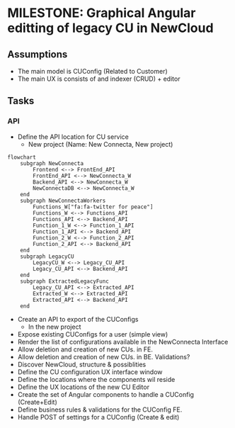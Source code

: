 # MILESTONE: Graphical Angular editting of legacy CU in NewCloud 

## Assumptions
- The main model is CUConfig (Related to Customer)
- The main UX is consists of and indexer (CRUD) + editor

## Tasks

### API
- Define the API location for CU service
    - New project (Name: New Connecta, New project)

```mermaid
flowchart
    subgraph NewConnecta
        Frontend <--> FrontEnd_API
        FrontEnd_API <--> NewConnecta_W
        Backend_API <--> NewConnecta_W
        NewConnectaDB <--> NewConnecta_W
    end
    subgraph NewConnectaWorkers
        Functions_W["fa:fa-twitter for peace"]
        Functions_W <--> Functions_API
        Functions_API <--> Backend_API
        Function_1_W <--> Function_1_API
        Function_1_API <--> Backend_API
        Function_2_W <--> Function_2_API
        Function_2_API <--> Backend_API
    end
    subgraph LegacyCU
        LegacyCU_W <--> Legacy_CU_API
        Legacy_CU_API <--> Backend_API
    end
    subgraph ExtractedLegacyFunc
        Legacy_CU_API <--> Extracted_API
        Extracted_W <--> Extracted_API
        Extracted_API <--> Backend_API
    end
```

- Create an API to export of the CUConfigs
    - In the new project
- Expose existing CUConfigs for a user (simple view)
- Render the list of configurations available in the NewConnecta Interface
- Allow deletion and creation of new CUs. in FE.
- Allow deletion and creation of new CUs. in BE. Validations?
- Discover NewCloud, structure & possiblities  
- Define the CU configuration UX interface window
- Define the locations where the components wil reside
- Define the UX locations of the new CU Editor
- Create the set of Angular components to handle a CUConfig (Create+Edit)
- Define business rules & validations for the CUConfig FE. 
- Handle POST of settings for a CUConfig (Create & edit)